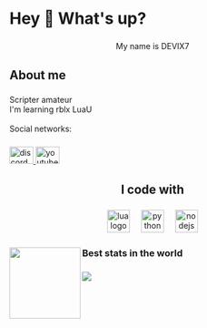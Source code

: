 <h1 align="left">Hey 👋 What's up?</h1>

###

<p align="center">My name is DEVIX7</p>

###

<h2 align="left">About me</h2>

###

<p align="left">Scripter amateur<br>I'm learning rblx LuaU<br><br>Social networks:</p>

###

<div align="left">
  <a href="https://discord.com/users/463623487987122186" target="_blank">
    <img src="https://raw.githubusercontent.com/maurodesouza/profile-readme-generator/master/src/assets/icons/social/discord/default.svg" width="42" height="30" alt="discord logo"  />
  </a>
  <a href="https://www.youtube.com/@devix7_" target="_blank">
    <img src="https://raw.githubusercontent.com/maurodesouza/profile-readme-generator/master/src/assets/icons/social/youtube/default.svg" width="42" height="30" alt="youtube logo"  />
  </a>
</div>

###

<h2 align="center">I code with</h2>

###

<div align="center">
  <img src="https://cdn.jsdelivr.net/gh/devicons/devicon/icons/lua/lua-original.svg" height="40" alt="lua logo"  />
  <img width="12" />
  <img src="https://cdn.jsdelivr.net/gh/devicons/devicon/icons/python/python-original.svg" height="40" alt="python logo"  />
  <img width="12" />
  <img src="https://cdn.jsdelivr.net/gh/devicons/devicon/icons/nodejs/nodejs-original.svg" height="40" alt="nodejs logo"  />
</div>

###

<img align="left" height="125" src="https://i.pinimg.com/564x/07/b7/fb/07b7fb7bcc18a262a4576cf994eac2e4.jpg"  />

###

<h3 align="left">Best stats in the world</h3>

###

<img align="left" src="https://visitor-badge.laobi.icu/badge?page_id=devix7.devix7&left_color=black&right_color=blue&left_text=How%20many%20people/bot%20watching%20my%20profile"  />

###
